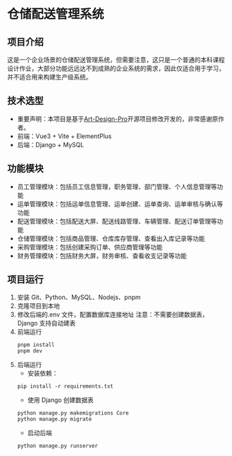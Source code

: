 # 仓储配送管理系统

## 项目介绍

这是一个企业场景的仓储配送管理系统，但需要注意，这只是一个普通的本科课程设计作业，大部分功能远远达不到成熟的企业系统的需求，因此仅适合用于学习，并不适合用来构建生产级系统。

## 技术选型

- 重要声明：本项目是基于[Art-Design-Pro](https://github.com/Daymychen/art-design-pro)开源项目修改开发的，非常感谢原作者。
- 前端：Vue3 + Vite + ElementPlus
- 后端：Django + MySQL

## 功能模块

- 员工管理模块：包括员工信息管理，职务管理、部门管理、个人信息管理等功能
- 运单管理模块：包括运单信息管理、运单创建、运单查询、运单审核与确认等功能
- 配送管理模块：包括配送大屏、配送线路管理、车辆管理、配送订单管理等功能
- 仓储管理模块：包括商品管理、仓库库存管理、查看出入库记录等功能
- 采购管理模块：包括创建采购订单、供应商管理等功能
- 财务管理模块：包括财务大屏，财务审核、查看收支记录等功能

## 项目运行

1. 安装 Git、Python、MySQL、Nodejs、pnpm
2. 克隆项目到本地
3. 修改后端的.env 文件，配置数据库连接地址
   注意：不需要创建数据表，Django 支持自动建表
4. 前端运行
   ```
   pnpm install
   pnpm dev
   ```
5. 后端运行
   - 安装依赖：
   ```
   pip install -r requirements.txt
   ```
   - 使用 Django 创建数据表
   ```
   python manage.py makemigrations Core
   python manage.py migrate
   ```
   - 启动后端
   ```
   python manage.py runserver
   ```
